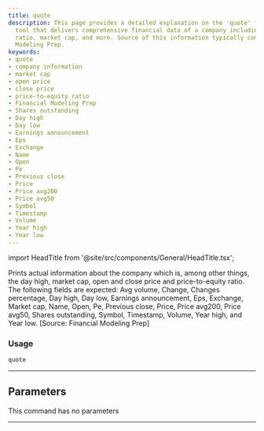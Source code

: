 ```yaml
---
title: quote
description: This page provides a detailed explanation on the 'quote' function, a
  tool that delivers comprehensive financial data of a company including volume, price-to-equity
  ratio, market cap, and more. Source of this information typically comes from Financial
  Modeling Prep.
keywords:
- quote
- company information
- market cap
- open price
- close price
- price-to-equity ratio
- Financial Modeling Prep
- Shares outstanding
- Day high
- Day low
- Earnings announcement
- Eps
- Exchange
- Name
- Open
- Pe
- Previous close
- Price
- Price avg200
- Price avg50
- Symbol
- Timestamp
- Volume
- Year high
- Year low
---
```


import HeadTitle from '@site/src/components/General/HeadTitle.tsx';

<HeadTitle title="quote - Fa - Stocks - Reference | OpenBB Terminal Docs" />

Prints actual information about the company which is, among other things, the day high, market cap, open and close price and price-to-equity ratio. The following fields are expected: Avg volume, Change, Changes percentage, Day high, Day low, Earnings announcement, Eps, Exchange, Market cap, Name, Open, Pe, Previous close, Price, Price avg200, Price avg50, Shares outstanding, Symbol, Timestamp, Volume, Year high, and Year low. [Source: Financial Modeling Prep]

### Usage

```python
quote
```

---

## Parameters

This command has no parameters


---
